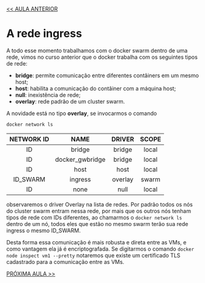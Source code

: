 [<< AULA ANTERIOR](https://github.com/pvreboucas/docker-swarm-orquestrador/blob/aula-05/aulas/04-servicos-globais.md)

# A rede ingress

A todo esse momento trabalhamos com o docker swarm dentro de uma rede, 
vimos no curso anterior que o docker trabalha com os seguintes tipos de rede:

* __bridge__: permite comunicação entre diferentes contâiners em um mesmo host;
* __host__: habilita a comunicação do contâiner com a máquina host;
* __null__: inexistência de rede;
* __overlay__: rede padrão de um cluster swarm.

A novidade está no tipo **overlay**, se invocarmos o comando 

```docker network ls```

|   NETWORK ID  |        NAME        |    DRIVER    |    SCOPE    | 
| :-----------: | :----------------: | :----------: | :---------: |  
|       ID      |    bridge          |    bridge    |    local    | 
|       ID      |    docker_gwbridge |    bridge    |    local    | 
|       ID      |    host            |    host      |    local    | 
|   ID_SWARM    |    ingress         |    overlay   |    swarm    | 
|       ID      |    none            |    null      |    local    | 

observaremos o driver Overlay na lista de redes. Por padrão todos os nós do cluster swarm entram nessa rede, 
por mais que os outros nós tenham tipos de rede com IDs diferentes, ao chamarmos o ```docker network ls``` dentro de um nó,
todos eles que estão no mesmo swarm terão sua rede ingress o mesmo ID_SWARM.

Desta forma essa comunicação é mais robusta e direta entre as VMs, e como vantagem ela já é encriptografada.
Se digitarmos o comando ```docker node inspect vm1 --pretty``` notaremos que existe um certificado TLS cadastrado para a comunicação entre as VMs.

[PRÓXIMA AULA >>](https://github.com/pvreboucas/docker-swarm-orquestrador/blob/aula-06/aulas/03-service-discovery.md)
